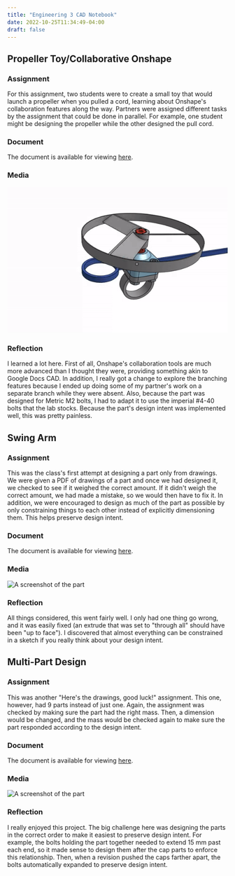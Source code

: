 ```yaml
---
title: "Engineering 3 CAD Notebook"
date: 2022-10-25T11:34:49-04:00
draft: false
---
```

## Propeller Toy/Collaborative Onshape
### Assignment
For this assignment, two students were to create a small toy that would launch a propeller when you
pulled a cord, learning about Onshape's collaboration features along the way. Partners were assigned
different tasks by the assignment that could be done in parallel. For example, one student might be
designing the propeller while the other designed the pull cord.
### Document
The document is available for viewing [here](https://cvilleschools.onshape.com/documents/28913ae2144b614eeb24c495/w/1f8daf7a81eecfe2384f967e/e/f1940db3c9019138372953fc?renderMode=0&uiState=6357f406d023a50894606873).
### Media
![An animation of the toy](/docs/propdemo.gif)
### Reflection
I learned a lot here. First of all, Onshape's collaboration tools are much more advanced than I thought they were, providing something akin to Google Docs CAD. In addition, I really got a change to explore the branching features because I ended up doing some of my partner's work on a separate branch while they were absent. Also, because the part was designed for Metric M2 bolts, I had to adapt it to  use the imperial #4-40 bolts that the lab stocks. Because the part's design intent was implemented well, this was pretty painless.
## Swing Arm
### Assignment
This was the class's first attempt at designing a part only from drawings. We were given a PDF of drawings of a part and once we had designed it, we checked to see if it weighed the correct amount. If it didn't weigh the correct amount, we had made a mistake, so we would then have to fix it. In addition, we were encouraged to design as much of the part as possible by only constraining things to each other instead of explicitly dimensioning them. This helps preserve design intent.
### Document
The document is available for viewing [here](https://cvilleschools.onshape.com/documents/2b2aafa427dfcb0424d54032/w/95d27a735581fd5fcf29e4b5/e/b58931bb013e6270ef59e632?renderMode=0&uiState=6357fc5a7381901e6cad6dda).
### Media
![A screenshot of the part](/docs/swing_arm.png)
### Reflection
All things considered, this went fairly well. I only had one thing go wrong, and it was easily fixed (an extrude that was set to "through all" should have been "up to face"). I discovered that almost everything can be constrained in a sketch if you really think about your design intent.
## Multi-Part Design
### Assignment
This was another "Here's the drawings, good luck!" assignment. This one, however, had 9 parts instead of just one. Again, the assignment was checked by making sure the part had the right mass. Then, a dimension would be changed, and the mass would be checked again to make sure the part responded according to the design intent.
### Document
The document is available for viewing [here](https://cvilleschools.onshape.com/documents/ed3c96f86e2a8535b5e9c77b/w/da4a5a12cce6f82fbe864f02/e/842bff9739f4eecb64808e88?renderMode=0&uiState=6358002ab7948a2d7b5ab2d2).
### Media
![A screenshot of the part](/docs/multipart.png)
### Reflection
I really enjoyed this project. The big challenge here was designing the parts in the correct order to make it easiest to preserve design intent. For example, the bolts holding the part together needed to extend 15 mm past each end, so it made sense to design them after the cap parts to enforce this relationship. Then, when a revision pushed the caps farther apart, the bolts automatically expanded to preserve design intent.